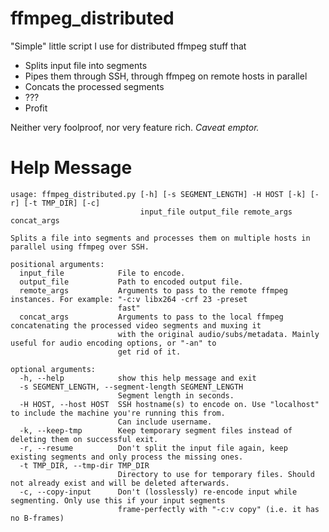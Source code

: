 # ffmpeg_distributed
"Simple" little script I use for distributed ffmpeg stuff that  
* Splits input file into segments
* Pipes them through SSH, through ffmpeg on remote hosts in parallel
* Concats the processed segments
* ???
* Profit

Neither very foolproof, nor very feature rich. *Caveat emptor.*

# Help Message
```
usage: ffmpeg_distributed.py [-h] [-s SEGMENT_LENGTH] -H HOST [-k] [-r] [-t TMP_DIR] [-c]
                             input_file output_file remote_args concat_args

Splits a file into segments and processes them on multiple hosts in parallel using ffmpeg over SSH.

positional arguments:
  input_file            File to encode.
  output_file           Path to encoded output file.
  remote_args           Arguments to pass to the remote ffmpeg instances. For example: "-c:v libx264 -crf 23 -preset
                        fast"
  concat_args           Arguments to pass to the local ffmpeg concatenating the processed video segments and muxing it
                        with the original audio/subs/metadata. Mainly useful for audio encoding options, or "-an" to
                        get rid of it.

optional arguments:
  -h, --help            show this help message and exit
  -s SEGMENT_LENGTH, --segment-length SEGMENT_LENGTH
                        Segment length in seconds.
  -H HOST, --host HOST  SSH hostname(s) to encode on. Use "localhost" to include the machine you're running this from.
                        Can include username.
  -k, --keep-tmp        Keep temporary segment files instead of deleting them on successful exit.
  -r, --resume          Don't split the input file again, keep existing segments and only process the missing ones.
  -t TMP_DIR, --tmp-dir TMP_DIR
                        Directory to use for temporary files. Should not already exist and will be deleted afterwards.
  -c, --copy-input      Don't (losslessly) re-encode input while segmenting. Only use this if your input segments
                        frame-perfectly with "-c:v copy" (i.e. it has no B-frames)
```
